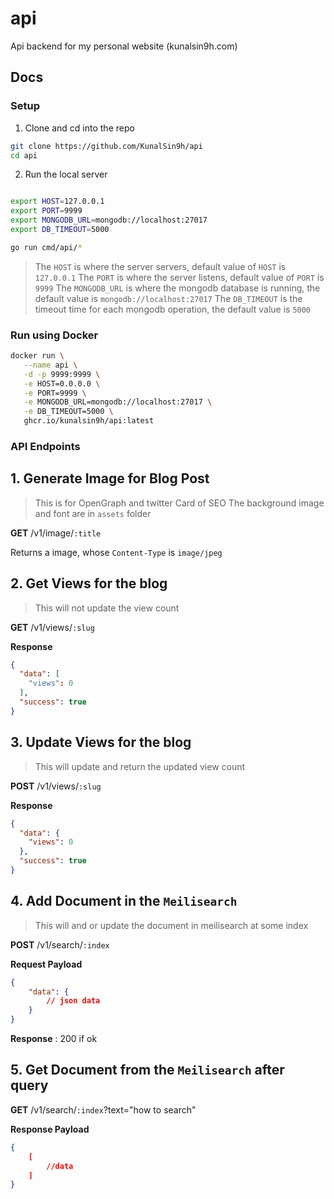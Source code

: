 # api

Api backend for my personal website (kunalsin9h.com)

## Docs

### Setup

1. Clone and cd into the repo

```bash
git clone https://github.com/KunalSin9h/api
cd api
```

2. Run the local server

```bash

export HOST=127.0.0.1
export PORT=9999
export MONGODB_URL=mongodb://localhost:27017
export DB_TIMEOUT=5000

go run cmd/api/*
```

> The `HOST` is where the server servers, default value of `HOST` is `127.0.0.1`
> The `PORT` is where the server listens, default value of `PORT` is `9999`
> The `MONGODB_URL` is where the mongodb database is running, the default value is `mongodb://localhost:27017`
> The `DB_TIMEOUT` is the timeout time for each mongodb operation, the default value is `5000`

### Run using Docker

```bash
docker run \
   --name api \
   -d -p 9999:9999 \
   -e HOST=0.0.0.0 \
   -e PORT=9999 \
   -e MONGODB_URL=mongodb://localhost:27017 \
   -e DB_TIMEOUT=5000 \
   ghcr.io/kunalsin9h/api:latest
```

### API Endpoints

## 1. Generate Image for **Blog Post**

> This is for OpenGraph and twitter Card of SEO
> The background image and font are in `assets` folder

**GET** /v1/image/`:title`

Returns a image, whose `Content-Type` is `image/jpeg`

## 2. Get **Views** for the blog

> This will not update the view count

**GET** /v1/views/`:slug`

**Response**

```json
{
  "data": [
    "views": 0
  ],
  "success": true
}
```

## 3. Update **Views** for the blog

> This will update and return the updated view count

**POST** /v1/views/`:slug`

**Response**

```json
{
  "data": {
    "views": 0
  },
  "success": true
}
```

## 4. Add Document in the `Meilisearch` 

> This will and or update the document in meilisearch at some index

**POST** /v1/search/`:index`

**Request Payload**
```json
{
    "data": {
        // json data
    }
}
```

**Response** : 200 if ok

## 5. Get Document from the `Meilisearch` after query

**GET** /v1/search/`:index`?text="how to search"

**Response Payload**

```json
{
    [
        //data
    ]
}
```
